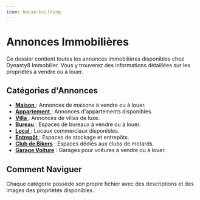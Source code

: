```yaml
---
icon: house-building
---
```


# Annonces Immobilières

Ce dossier contient toutes les annonces immobilières disponibles chez Dynasty8 Immobilier. Vous y trouverez des informations détaillées sur les propriétés à vendre ou à louer.

## Catégories d'Annonces

* [**Maison** ](maison.md): Annonces de maisons à vendre ou à louer.
* [**Appartement** ](appartement.md): Annonces d'appartements disponibles.
* [**Villa** ](villa.md): Annonces de villas de luxe.
* [**Bureau** ](bureau.md): Espaces de bureaux à vendre ou à louer.
* [**Local** ](local.md): Locaux commerciaux disponibles.
* [**Entrepôt** ](entrepot.md): Espaces de stockage et entrepôts.
* [**Club de Bikers**](club_de_bikers.md) : Espaces dédiés aux clubs de motards.
* [**Garage Voiture**](garage-voiture.md) : Garages pour voitures à vendre ou à louer.

## Comment Naviguer

Chaque catégorie possède son propre fichier avec des descriptions et des images des propriétés disponibles.
